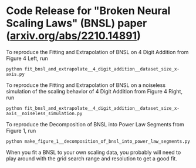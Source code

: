 # Code Release for "Broken Neural Scaling Laws" (BNSL) paper ([arxiv.org/abs/2210.14891](https://arxiv.org/abs/2210.14891))

To reproduce the Fitting and Extrapolation of BNSL on 4 Digit Addition from Figure 4 Left, run 

```python fit_bnsl_and_extrapolate__4_digit_addition__dataset_size_x-axis.py```


To reproduce the Fitting and Extrapolation of BNSL on a noiseless simulation of the scaling behavior of 4 Digit Addition from Figure 4 Right, run 

```python fit_bnsl_and_extrapolate__4_digit_addition__dataset_size_x-axis__noiseless_simulation.py```




To reproduce the Decomposition of BNSL into Power Law Segments from Figure 1, run 

```python make_figure_1__decomposition_of_bnsl_into_power_law_segments.py ```


When you fit a BNSL to your own scaling data, you probably will need to play around with the grid search range and resolution to get a good fit.
